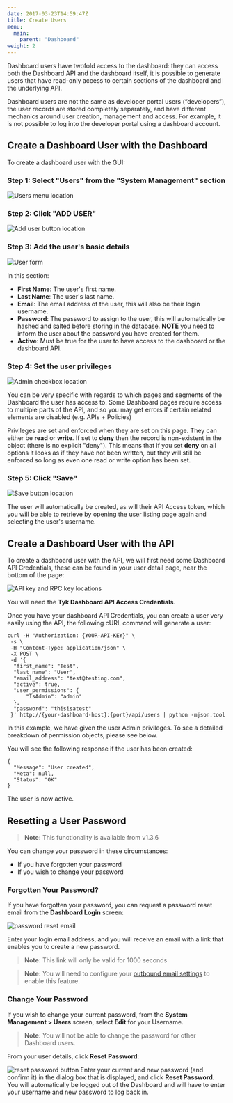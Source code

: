 ```yaml
---
date: 2017-03-23T14:59:47Z
title: Create Users 
menu:
  main:
    parent: "Dashboard"
weight: 2 
---
```


Dashboard users have twofold access to the dashboard: they can access both the Dashboard API and the dashboard itself, it is possible to generate users that have read-only access to certain sections of the dashboard and the underlying API.

Dashboard users are not the same as developer portal users (“developers”), the user records are stored completely separately, and have different mechanics around user creation, management and access. For example, it is not possible to log into the developer portal using a dashboard account.

## <a name="with-dashboard"></a>Create a Dashboard User with the Dashboard

To create a dashboard user with the GUI:

### Step 1: Select "Users" from the "System Management" section

![Users menu location][1]

### Step 2: Click "ADD USER"

![Add user button location][2]

### Step 3: Add the user's basic details

![User form][3]

In this section:

*   **First Name**: The user's first name.
*   **Last Name**: The user's last name.
*   **Email**: The email address of the user, this will also be their login username.
*   **Password**: The password to assign to the user, this will automatically be hashed and salted before storing in the database. **NOTE** you need to inform the user about the password you have created for them.
*   **Active**: Must be true for the user to have access to the dashboard or the dashboard API.

### Step 4: Set the user privileges

![Admin checkbox location][4]

You can be very specific with regards to which pages and segments of the Dashboard the user has access to. Some Dashboard pages require access to multiple parts of the API, and so you may get errors if certain related elements are disabled (e.g. APIs + Policies)

Privileges are set and enforced when they are set on this page. They can either be **read** or **write**. If  set to **deny** then the record is non-existent in the object (there is no explicit "deny"). This means that if you set **deny** on all options it looks as if they have not been written, but they will still be enforced so long as even one read or write option has been set.

### Step 5: Click "Save"

![Save button location][5]

The user will automatically be created, as will their API Access token, which you will be able to retrieve by opening the user listing page again and selecting the user's username.

## <a name="with-api"></a>Create a Dashboard User with the API

To create a dashboard user with the API, we will first need some Dashboard API Credentials, these can be found in your user detail page, near the bottom of the page:

![API key and RPC key locations][6]

You will need the **Tyk Dashboard API Access Credentials**.

Once you have your dashboard API Credentials, you can create a user very easily using the API, the following cURL command will generate a user:

```{.copyWrapper}
curl -H "Authorization: {YOUR-API-KEY}" \
 -s \
 -H "Content-Type: application/json" \
 -X POST \
 -d '{
  "first_name": "Test",
  "last_name": "User",
  "email_address": "test@testing.com",
  "active": true,
  "user_permissions": {
      "IsAdmin": "admin"
  },
  "password": "thisisatest"
 }' http://{your-dashboard-host}:{port}/api/users | python -mjson.tool
```

In this example, we have given the user Admin privileges. To see a detailed breakdown of permission objects, please see below.

You will see the following response if the user has been created:

```
{
  "Message": "User created",
  "Meta": null,
  "Status": "OK"
}
```

The user is now active.
## <a name="reset-password"></a>Resetting a User Password
> **Note:** This functionality is available from v1.3.6

You can change your password in these circumstances:
 
*  If you have forgotten your password
*  If you wish to change your password

### Forgotten Your Password?
If you have forgotten your password, you can request a password reset email from the **Dashboard Login** screen:

![password reset email][7]

Enter your login email address, and you will receive an email with a link that enables you to create a new password.

> **Note:** This link will only be valid for 1000 seconds

> **Note:** You will need to configure your [outbound email settings][9] to enable this feature.

### Change Your Password
If you wish to change your current password, from the **System Management > Users** screen, select **Edit** for your Username.

> **Note:** You will not be able to change the password for other Dashboard users.

From your user details, click **Reset Password**:

![reset password button][8]
Enter your current and new password (and confirm it) in the dialog box that is displayed, and click **Reset Password**.
You will automatically be logged out of the Dashboard and will have to enter your username and new password to log back in.

 [1]: /docs/img/dashboard/system-management/users2.7.png
 [2]: /docs/img/dashboard/system-management/add_user_2.5.png
 [3]: /docs/img/dashboard/system-management/add_user_details_2.5.png
 [4]: /docs/img/dashboard/system-management/admin_account_2.5.png
 [5]: /docs/img/dashboard/system-management/api_save_2.5.png
 [6]: /docs/img/dashboard/system-management/user_credentials_2.5.png
 [7]: /docs/img/dashboard/system-management/password_email_reset_2.5.png
 [8]: /docs/img/dashboard/system-management/update_password_2.5.png
 [9]: /docs/configure/outbound-email-configuration/
